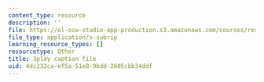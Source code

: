 ```yaml
---
content_type: resource
description: ''
file: https://ol-ocw-studio-app-production.s3.amazonaws.com/courses/res-18-005-highlights-of-calculus-spring-2010/4dc232caef5a51e89bdd2605cbb34ddf_tBBJ2TSTa1Q.vtt
file_type: application/x-subrip
learning_resource_types: []
resourcetype: Other
title: 3play caption file
uid: 4dc232ca-ef5a-51e8-9bdd-2605cbb34ddf
---
```

